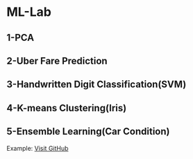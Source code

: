 # ML-Lab
## 1-PCA
## 2-Uber Fare Prediction
## 3-Handwritten Digit Classification(SVM)
## 4-K-means Clustering(Iris)
## 5-Ensemble Learning(Car Condition)
Example: [Visit GitHub](https://github.com "Click to visit GitHub")
